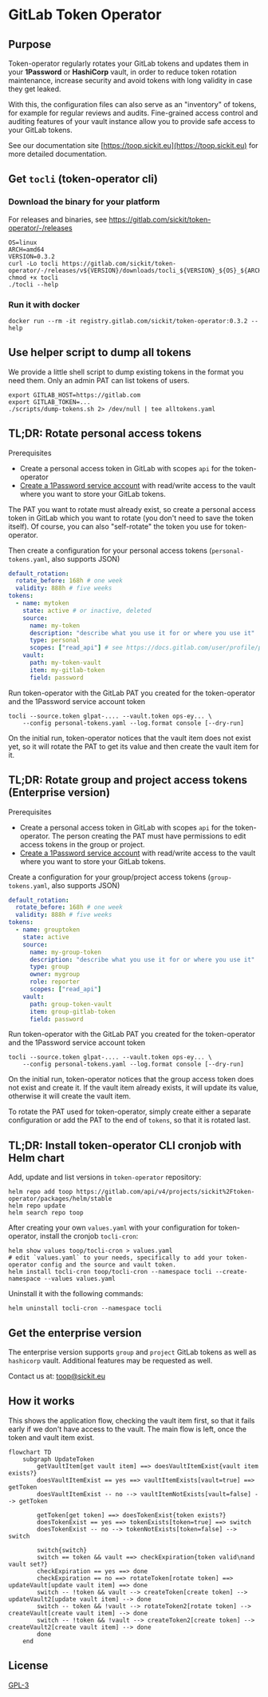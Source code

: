 # GitLab Token Operator

## Purpose

Token-operator regularly rotates your GitLab tokens and updates them in your **1Password** or **HashiCorp** vault,
in order to reduce token rotation maintenance, increase security and avoid tokens with long validity in case they get leaked.

With this, the configuration files can also serve as an "inventory" of tokens, for example for regular reviews and audits.
Fine-grained access control and auditing features of your vault instance allow you to provide safe access to your GitLab tokens.

See our documentation site [https://toop.sickit.eu](https://toop.sickit.eu) for more detailed documentation.

## Get `tocli` (token-operator cli)

### Download the binary for your platform

For releases and binaries, see https://gitlab.com/sickit/token-operator/-/releases

```shell
OS=linux
ARCH=amd64
VERSION=0.3.2
curl -Lo tocli https://gitlab.com/sickit/token-operator/-/releases/v${VERSION}/downloads/tocli_${VERSION}_${OS}_${ARCH}
chmod +x tocli
./tocli --help
```

### Run it with docker

```shell
docker run --rm -it registry.gitlab.com/sickit/token-operator:0.3.2 --help
```

## Use helper script to dump all tokens

We provide a little shell script to dump existing tokens in the format you need them.
Only an admin PAT can list tokens of users.

```shell
export GITLAB_HOST=https://gitlab.com
export GITLAB_TOKEN=...
./scripts/dump-tokens.sh 2> /dev/null | tee alltokens.yaml
```

## TL;DR: Rotate personal access tokens

Prerequisites

- Create a personal access token in GitLab with scopes `api` for the token-operator
- [Create a 1Password service account](https://developer.1password.com/docs/service-accounts/get-started/) with read/write access to the vault where you want to store your GitLab tokens.

The PAT you want to rotate must already exist, so create a personal access token in GitLab which you want to rotate
(you don't need to save the token itself). Of course, you can also "self-rotate" the token you use for token-operator.

Then create a configuration for your personal access tokens (`personal-tokens.yaml`, also supports JSON)

```yaml
default_rotation:
  rotate_before: 168h # one week
  validity: 888h # five weeks
tokens:
  - name: mytoken
    state: active # or inactive, deleted
    source:
      name: my-token
      description: "describe what you use it for or where you use it"
      type: personal
      scopes: ["read_api"] # see https://docs.gitlab.com/user/profile/personal_access_tokens/#personal-access-token-scopes
    vault:
      path: my-token-vault
      item: my-gitlab-token
      field: password
```

Run token-operator with the GitLab PAT you created for the token-operator and the 1Password service account token

```shell
tocli --source.token glpat-.... --vault.token ops-ey... \
    --config personal-tokens.yaml --log.format console [--dry-run]
```

On the initial run, token-operator notices that the vault item does not exist yet, so it will
rotate the PAT to get its value and then create the vault item for it.

## TL;DR: Rotate group and project access tokens (Enterprise version)

Prerequisites

- Create a personal access token in GitLab with scopes `api` for the token-operator.
  The person creating the PAT must have permissions to edit access tokens in the group or project.
- [Create a 1Password service account](https://developer.1password.com/docs/service-accounts/get-started/) with read/write access to the vault where you want to store your GitLab tokens.

Create a configuration for your group/project access tokens (`group-tokens.yaml`, also supports JSON)

```yaml
default_rotation:
  rotate_before: 168h # one week
  validity: 888h # five weeks
tokens:
  - name: grouptoken
    state: active
    source:
      name: my-group-token
      description: "describe what you use it for or where you use it"
      type: group
      owner: mygroup
      role: reporter
      scopes: ["read_api"]
    vault:
      path: group-token-vault
      item: group-gitlab-token
      field: password
```

Run token-operator with the GitLab PAT you created for the token-operator and the 1Password service account token

```shell
tocli --source.token glpat-.... --vault.token ops-ey... \
    --config personal-tokens.yaml --log.format console [--dry-run]
```

On the initial run, token-operator notices that the group access token does not exist and create it.
If the vault item already exists, it will update its value, otherwise it will create the vault item.

To rotate the PAT used for token-operator, simply create either a separate configuration or
add the PAT to the end of `tokens`, so that it is rotated last.

## TL;DR: Install token-operator CLI cronjob with Helm chart

Add, update and list versions in `token-operator` repository:
```console
helm repo add toop https://gitlab.com/api/v4/projects/sickit%2Ftoken-operator/packages/helm/stable
helm repo update
helm search repo toop
```

After creating your own `values.yaml` with your configuration for token-operator, install the cronjob `tocli-cron`:
```console
helm show values toop/tocli-cron > values.yaml
# edit `values.yaml` to your needs, specifically to add your token-operator config and the source and vault token.
helm install tocli-cron toop/tocli-cron --namespace tocli --create-namespace --values values.yaml
```

Uninstall it with the following commands:
```console
helm uninstall tocli-cron --namespace tocli
```

## Get the enterprise version

The enterprise version supports `group` and `project` GitLab tokens as well as `hashicorp` vault.
Additional features may be requested as well. 

Contact us at: toop@sickit.eu

## How it works

This shows the application flow, checking the vault item first, so that it fails early if we don't have access to the vault.
The main flow is left, once the token and vault item exist.

```mermaid
flowchart TD
    subgraph UpdateToken
        getVaultItem[get vault item] ==> doesVaultItemExist{vault item exists?}
        doesVaultItemExist == yes ==> vaultItemExists[vault=true] ==> getToken
        doesVaultItemExist -- no --> vaultItemNotExists[vault=false] --> getToken
        
        getToken[get token] ==> doesTokenExist{token exists?}
        doesTokenExist == yes ==> tokenExists[token=true] ==> switch
        doesTokenExist -- no --> tokenNotExists[token=false] --> switch
        
        switch{switch}
        switch == token && vault ==> checkExpiration{token valid\nand vault set?}
        checkExpiration == yes ==> done
        checkExpiration == no ==> rotateToken[rotate token] ==> updateVault[update vault item] ==> done
        switch -- !token && vault --> createToken[create token] --> updateVault2[update vault item] --> done
        switch -- token && !vault --> rotateToken2[rotate token] --> createVault[create vault item] --> done
        switch -- !token && !vault --> createToken2[create token] --> createVault2[create vault item] --> done
        done
    end
```

## License

[GPL-3](./LICENSE)
